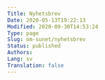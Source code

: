 ```yaml
---
Title: Nyhetsbrev
Date: 2020-05-13T19:22:13
Modified: 2020-09-30T14:53:24
Type: page
Slug: om-sunet/nyhetsbrev
Status: published
Authors: 
Lang: sv
Translation: false
---
```

